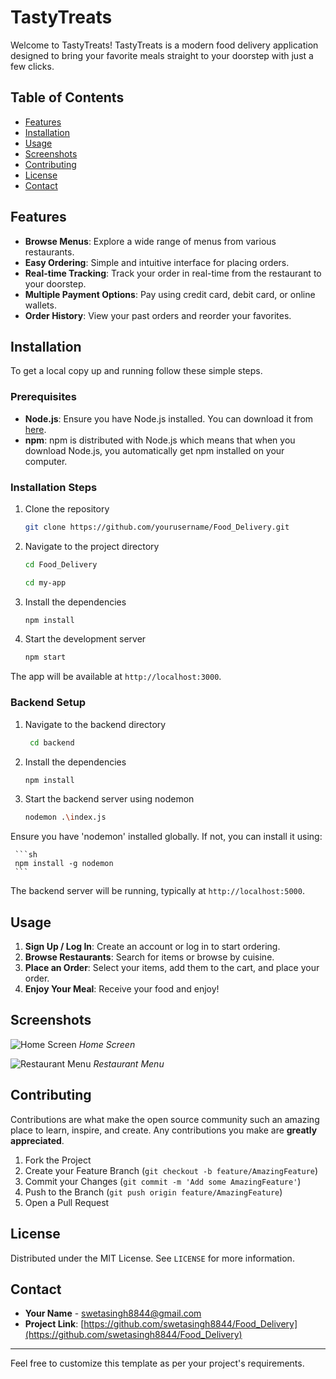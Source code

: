 
# TastyTreats

Welcome to TastyTreats! TastyTreats is a modern food delivery application designed to bring your favorite meals straight to your doorstep with just a few clicks.

## Table of Contents

- [Features](#features)
- [Installation](#installation)
- [Usage](#usage)
- [Screenshots](#screenshots)
- [Contributing](#contributing)
- [License](#license)
- [Contact](#contact)

## Features

- **Browse Menus**: Explore a wide range of menus from various restaurants.
- **Easy Ordering**: Simple and intuitive interface for placing orders.
- **Real-time Tracking**: Track your order in real-time from the restaurant to your doorstep.
- **Multiple Payment Options**: Pay using credit card, debit card, or online wallets.
- **Order History**: View your past orders and reorder your favorites.

## Installation

To get a local copy up and running follow these simple steps.

### Prerequisites

- **Node.js**: Ensure you have Node.js installed. You can download it from [here](https://nodejs.org/).
- **npm**: npm is distributed with Node.js which means that when you download Node.js, you automatically get npm installed on your computer.

### Installation Steps

1. Clone the repository

    ```sh
    git clone https://github.com/yourusername/Food_Delivery.git
    ```

2. Navigate to the project directory

    ```sh
    cd Food_Delivery
    ```
     ```sh
    cd my-app
    ```

3. Install the dependencies

    ```sh
    npm install
    ```

4. Start the development server

    ```sh
    npm start
    ```

The app will be available at `http://localhost:3000`.

### Backend Setup

1. Navigate to the backend directory

   ```sh
    cd backend
   ```

2. Install the dependencies
   
    ```sh
    npm install
    ```

3. Start the backend server using nodemon
   
     ```sh
    nodemon .\index.js
    ```

Ensure you have 'nodemon' installed globally. If not, you can install it using:

     ```sh
     npm install -g nodemon
     ```
     
The backend server will be running, typically at `http://localhost:5000`.

## Usage

1. **Sign Up / Log In**: Create an account or log in to start ordering.
2. **Browse Restaurants**: Search for items or browse by cuisine.
3. **Place an Order**: Select your items, add them to the cart, and place your order.
4. **Enjoy Your Meal**: Receive your food and enjoy!

## Screenshots

![Home Screen](screenshots/home.png)
*Home Screen*

![Restaurant Menu](screenshots/menu.png)
*Restaurant Menu*

## Contributing

Contributions are what make the open source community such an amazing place to learn, inspire, and create. Any contributions you make are **greatly appreciated**.

1. Fork the Project
2. Create your Feature Branch (`git checkout -b feature/AmazingFeature`)
3. Commit your Changes (`git commit -m 'Add some AmazingFeature'`)
4. Push to the Branch (`git push origin feature/AmazingFeature`)
5. Open a Pull Request

## License

Distributed under the MIT License. See `LICENSE` for more information.

## Contact

- **Your Name** - [swetasingh8844@gmail.com](mailto:swetasingh8844@gmail.com)
- **Project Link**: [https://github.com/swetasingh8844/Food_Delivery](https://github.com/swetasingh8844/Food_Delivery)

---

Feel free to customize this template as per your project's requirements.
